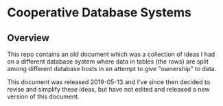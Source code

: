 # Cooperative Database Systems

## Overview
This repo contains an old document which was a collection of ideas I had on a different database system where data in tables (the rows) are split among different database hosts in an attempt to give "ownership" to data.

This document was released 2019-05-13 and I've since then decided to revise and simplify these ideas, but have not edited and released a new version of this document.
